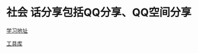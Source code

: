 # 社会 话分享包括QQ分享、QQ空间分享

[学习地址](https://www.jianshu.com/p/4e2184649545)

[工具库](https://github.com/arvinljw/SocialHelper)







